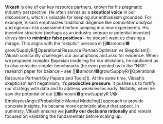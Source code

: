 **Vikash** is one of our key resource partners, known for his pragmatic industry perspective. He often serves as a **skeptical voice** in our discussions, which is valuable for keeping our enthusiasm grounded. For example, Vikash emphasizes traditional diligence like _competitor analysis_ and rigorous risk assessment before jumping into new experiments. His incentive structure (perhaps as an industry veteran or potential investor) drives him to **minimize false positives** – he doesn’t want us chasing a mirage. This aligns with the “skeptic” persona in [[🟧amoon/🟧grow/SupplyR/🔴Operational Resource Partner/Optimism vs Skepticism]]: Vikash constantly challenges our assumptions and asks for evidence. When we proposed complex Bayesian modeling for our decisions, he cautioned us to also consider simpler benchmarks (he even pointed us to the “NSS” research paper for balance – see [[🟧amoon/🟧grow/SupplyR/🔴Operational Resource Partner/Key Papers and Tools]]). At the same time, Vikash’s skepticism isn’t negativism; it’s **productive pressure**. It pushes us to fortify our strategy with data and to address weaknesses early. Notably, when he saw the potential of our [[🟧amoon/🟧grow/supplyR 1/🟢Employee/Angie/Probabilistic Mental Modeling]] approach to provide concrete insights, he became more optimistic about that aspect. In summary, Vikash ensures we **justify our decisions rationally** and remain focused on validating the fundamentals before scaling up.